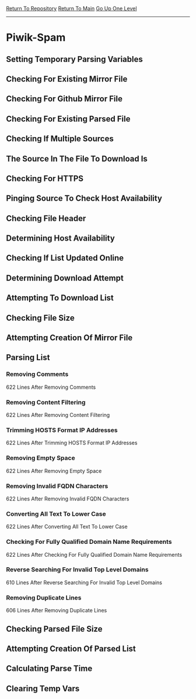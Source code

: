 [Return To Repository](https://github.com/deathbybandaid/piholeparser/)
[Return To Main](https://github.com/deathbybandaid/piholeparser/blob/master/RecentRunLogs/Mainlog.md)
[Go Up One Level](https://github.com/deathbybandaid/piholeparser/blob/master/RecentRunLogs/TopLevelScripts/30-Processing-Blacklists.md)
____________________________________
# Piwik-Spam
## Setting Temporary Parsing Variables
## Checking For Existing Mirror File
## Checking For Github Mirror File
## Checking For Existing Parsed File
## Checking If Multiple Sources
## The Source In The File To Download Is
## Checking For HTTPS
## Pinging Source To Check Host Availability
## Checking File Header
## Determining Host Availability
## Checking If List Updated Online
## Determining Download Attempt
## Attempting To Download List
## Checking File Size
## Attempting Creation Of Mirror File
## Parsing List
### Removing Comments
622 Lines After Removing Comments
### Removing Content Filtering
622 Lines After Removing Content Filtering
### Trimming HOSTS Format IP Addresses
622 Lines After Trimming HOSTS Format IP Addresses
### Removing Empty Space
622 Lines After Removing Empty Space
### Removing Invalid FQDN Characters
622 Lines After Removing Invalid FQDN Characters
### Converting All Text To Lower Case
622 Lines After Converting All Text To Lower Case
### Checking For Fully Qualified Domain Name Requirements
622 Lines After Checking For Fully Qualified Domain Name Requirements
### Reverse Searching For Invalid Top Level Domains
610 Lines After Reverse Searching For Invalid Top Level Domains
### Removing Duplicate Lines
606 Lines After Removing Duplicate Lines
## Checking Parsed File Size
## Attempting Creation Of Parsed List
## Calculating Parse Time
## Clearing Temp Vars
